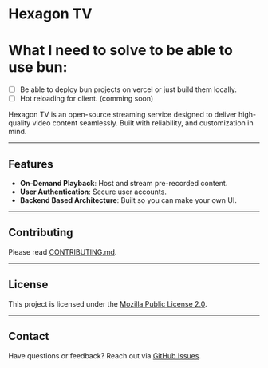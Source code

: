 # Hexagon TV

# What I need to solve to be able to use bun:

- [ ] Be able to deploy bun projects on vercel or just build them locally.
- [ ] Hot reloading for client. (comming soon)

Hexagon TV is an open-source streaming service designed to deliver high-quality video content seamlessly. Built with reliability, and customization in mind.

---

## Features

- **On-Demand Playback**: Host and stream pre-recorded content.
- **User Authentication**: Secure user accounts.
- **Backend Based Architecture**: Built so you can make your own UI.

---

## Contributing

Please read [CONTRIBUTING.md](CONTRIBUTING.md).

---

## License

This project is licensed under the [Mozilla Public License 2.0](LICENSE.md).

---

## Contact

Have questions or feedback? Reach out via [GitHub Issues](https://github.com/Mooshay105/Hexagon-TV/issues).
